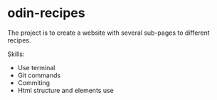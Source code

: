 # odin-recipes
The project is to create a website with several sub-pages to different recipes.

Skills:
  - Use terminal
  - Git commands
  - Commiting
  - Html structure and elements use
  